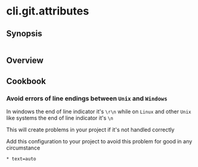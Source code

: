# cli.git.attributes



## Synopsis

```language

```

## Overview

## Cookbook

### Avoid errors of line endings between `Unix` and `Windows`

In windows the end of line indicator it's `\r\n` while
on `Linux` and other `Unix` like systems the end of line 
indicator it's `\n`

This will create problems in your project if it's not
handled correctly

Add this configuration to your project to avoid this
problem for good in any circumstance

```.giattributes
* text=auto
```
